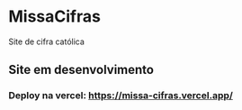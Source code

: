 # MissaCifras
Site de cifra católica

## Site em desenvolvimento
### Deploy na vercel: https://missa-cifras.vercel.app/
